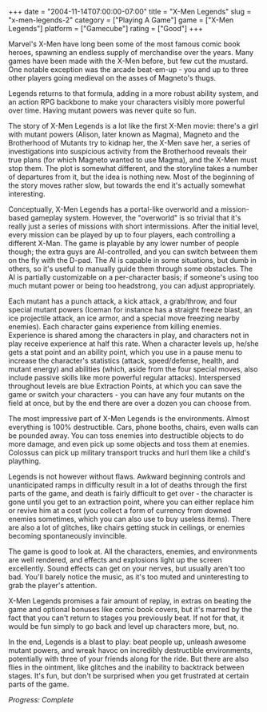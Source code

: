 +++
date = "2004-11-14T07:00:00-07:00"
title = "X-Men Legends"
slug = "x-men-legends-2"
category = ["Playing A Game"]
game = ["X-Men Legends"]
platform = ["Gamecube"]
rating = ["Good"]
+++

Marvel's X-Men have long been some of the most famous comic book heroes, spawning an endless supply of merchandise over the years. Many games have been made with the X-Men before, but few cut the mustard. One notable exception was the arcade beat-em-up - you and up to three other players going medieval on the asses of Magneto's thugs.

Legends returns to that formula, adding in a more robust ability system, and an action RPG backbone to make your characters visibly more powerful over time. Having mutant powers was never quite so fun.

The story of X-Men Legends is a lot like the first X-Men movie: there's a girl with mutant powers (Alison, later known as Magma), Magneto and the Brotherhood of Mutants try to kidnap her, the X-Men save her, a series of investigations into suspicious activity from the Brotherhood reveals their true plans (for which Magneto wanted to use Magma), and the X-Men must stop them. The plot is somewhat different, and the storyline takes a number of departures from it, but the idea is nothing new. Most of the beginning of the story moves rather slow, but towards the end it's actually somewhat interesting.

Conceptually, X-Men Legends has a portal-like overworld and a mission-based gameplay system. However, the "overworld" is so trivial that it's really just a series of missions with short intermissions. After the initial level, every mission can be played by up to four players, each controlling a different X-Man. The game is playable by any lower number of people though; the extra guys are AI-controlled, and you can switch between them on the fly with the D-pad. The AI is capable in some situations, but dumb in others, so it's useful to manually guide them through some obstacles. The AI is partially customizable on a per-character basis; if someone's using too much mutant power or being too headstrong, you can adjust appropriately.

Each mutant has a punch attack, a kick attack, a grab/throw, and four special mutant powers (Iceman for instance has a straight freeze blast, an ice projectile attack, an ice armor, and a special move freezing nearby enemies). Each character gains experience from killing enemies. Experience is shared among the characters in play, and characters not in play receive experience at half this rate. When a character levels up, he/she gets a stat point and an ability point, which you use in a pause menu to increase the character's statistics (attack, speed/defense, health, and mutant energy) and abilities (which, aside from the four special moves, also include passive skills like more powerful regular attacks). Interspersed throughout levels are blue Extraction Points, at which you can save the game or switch your characters - you can have any four mutants on the field at once, but by the end there are over a dozen you can choose from.

The most impressive part of X-Men Legends is the environments. Almost everything is 100% destructible. Cars, phone booths, chairs, even walls can be pounded away. You can toss enemies into destructible objects to do more damage, and even pick up some objects and toss them at enemies. Colossus can pick up military transport trucks and hurl them like a child's plaything.

Legends is not however without flaws. Awkward beginning controls and unanticipated ramps in difficulty result in a lot of deaths through the first parts of the game, and death is fairly difficult to get over - the character is gone until you get to an extraction point, where you can either replace him or revive him at a cost (you collect a form of currency from downed enemies sometimes, which you can also use to buy useless items). There are also a lot of glitches, like chairs getting stuck in ceilings, or enemies becoming spontaneously invincible.

The game is good to look at. All the characters, enemies, and environments are well rendered, and effects and explosions light up the screen excellently. Sound effects can get on your nerves, but usually aren't too bad. You'll barely notice the music, as it's too muted and uninteresting to grab the player's attention.

X-Men Legends promises a fair amount of replay, in extras on beating the game and optional bonuses like comic book covers, but it's marred by the fact that you can't return to stages you previously beat. If not for that, it would be fun simply to go back and level up characters more, but, no.

In the end, Legends is a blast to play: beat people up, unleash awesome mutant powers, and wreak havoc on incredibly destructible environments, potentially with three of your friends along for the ride. But there are also flies in the ointment, like glitches and the inability to backtrack between stages. It's fun, but don't be surprised when you get frustrated at certain parts of the game.

<i>Progress: Complete</i>